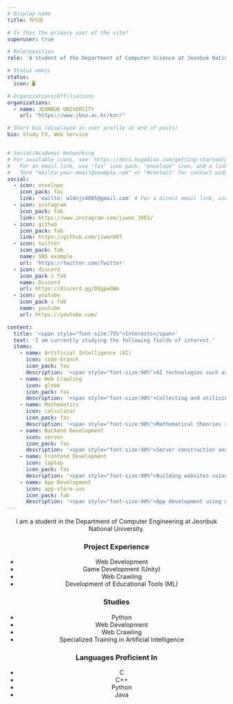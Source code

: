 ```yaml
---
# Display name
title: 박지원

# Is this the primary user of the site?
superuser: true

# Role/position
role: 'A student of the Department of Computer Science at Jeonbuk National University.' 

# Status emoji
status:
  icon: 🖥️

# Organizations/Affiliations
organizations: 
  - name: JEONBUK UNIVERSITY
    url: "https://www.jbnu.ac.kr/kor/"

# Short bio (displayed in user profile at end of posts)
bio: Study CV, Web Service


# Social/Academic Networking
# For available icons, see: https://docs.hugoblox.com/getting-started/page-builder/#icons
#   For an email link, use "fas" icon pack, "envelope" icon, and a link in the
#   form "mailto:your-email@example.com" or "#contact" for contact widget.
social:
  - icon: envelope
    icon_pack: fas
    link: 'mailto: wldnjs4685@gmail.com' # For a direct email link, use "mailto:test@example.org".
  - icon: instagram
    icon_pack: fab
    link: https://www.instagram.com/jiwon_1865/
  - icon: github
    icon_pack: fab
    link: https://github.com/jiwon887 
  - icon: twitter
    icon_pack: fab
    name: SNS example
    url: 'https://twitter.com/Twitter'
  - icon: discord
    icon_pack : fab
    name: Discord
    url: https://discord.gg/DQgpwGWm
  - icon: youtube
    icon_pack : fab
    name: youtube
    url: https://youtube.com/

content:
  title: '<span style="font-size:75%">Interests</span>'
  text: 'I am currently studying the following fields of interest.'
  items:
    - name: Artificial Intelligence (AI)
      icon: code-branch
      icon_pack: fas
      description: '<span style="font-size:90%">AI technologies such as machine learning, computer vision, and natural language processing.</span>'
    - name: Web Crawling
      icon: globe
      icon_pack: fas
      description: '<span style="font-size:90%">Collecting and utilizing large amounts of data through web crawling.</span>'
    - name: Mathematics
      icon: calculator
      icon_pack: fas
      description: '<span style="font-size:90%">Mathematical theories related to AI, such as linear algebra.</span>'
    - name: Backend Development 
      icon: server
      icon_pack: fas
      description: '<span style="font-size:90%">Server construction and database utilization.</span>'
    - name: Frontend Development 
      icon: laptop
      icon_pack: fas
      description: '<span style="font-size:90%">Building websites using tools like React.</span>'
    - name: App Development
      icon: app-store-ios
      icon_pack: fab
      description: '<span style="font-size:90%">App development using Android Studio!</span>'
---
```


<div style="text-align: center;">
  <p>I am a student in the Department of Computer Engineering at Jeonbuk National University.</p>

  <h3>Project Experience</h3>
  <ul>
    <li>Web Development</li>
    <li>Game Development (Unity)</li>
    <li>Web Crawling</li>
    <li>Development of Educational Tools (ML)</li>
  </ul>

  <h3>Studies</h3>
  <ul>
    <li>Python</li>
    <li>Web Development</li>
    <li>Web Crawling</li>
    <li>Specialized Training in Artificial Intelligence</li>
  </ul>

  <h3>Languages Proficient In</h3>
  <ul>
    <li>C</li>
    <li>C++</li>
    <li>Python</li>
    <li>Java</li>
  </ul>
</div>
